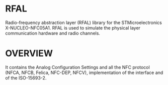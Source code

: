 # RFAL
Radio-frequency abstraction layer (RFAL) library for the STMicroelectronics X-NUCLEO-NFC05A1. RFAL is  used to simulate the physical layer communication hardware and radio channels.
# OVERVIEW
It contains the Analog Configuration Settings and all the NFC protocol (NFCA, NFCB, Felica, NFC-DEP, NFCV), implementation of the interface and of the ISO-15693-2.
